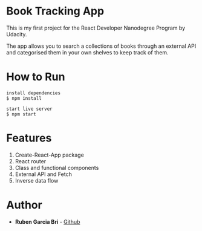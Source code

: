 # Book Tracking App

This is my first project for the React Developer Nanodegree Program by Udacity.

The app allows you to search a collections of books through an external API and categorised them in your own shelves to keep track of them.

# How to Run

```
install dependencies
$ npm install

start live server
$ npm start
```

# Features

1. Create-React-App package
1. React router
1. Class and functional components
1. External API and Fetch
1. Inverse data flow

# Author
* **Ruben Garcia Bri** - 
[Github](https://github.com/RubenGarcia7)